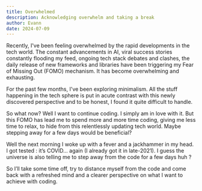 ```yaml
---
title: Overwhelmed
description: Acknowledging overwhelm and taking a break
author: Evann
date: 2024-07-09
---
```


Recently, I've been feeling overwhelmed by the rapid developments in the tech world. The constant advancements in AI, viral success stories constantly flooding my feed, ongoing tech stack debates and clashes, the daily release of new frameworks and libraries have been triggering my Fear of Missing Out (FOMO) mechanism. It has become overwhelming and exhausting.

For the past few months, I've been exploring minimalism. All the stuff happening in the tech sphere is put in acute contrast with this newly discovered perspective and to be honest, I found it quite difficult to handle.

So what now? Well I want to continue coding. I simply am in love with it. But this FOMO has lead me to spend more and more time coding, giving me less time to relax, to hide from this relentlessly updating tech world. Maybe stepping away for a few days would be beneficial?

Well the next morning I woke up with a fever and a jackhammer in my head. I got tested : it’s COVID… again (I already got it in late-2021). I guess the universe is also telling me to step away from the code for a few days huh ?

So I’ll take some time off, try to distance myself from the code and come back with a refreshed mind and a clearer perspective on what I want to achieve with coding.